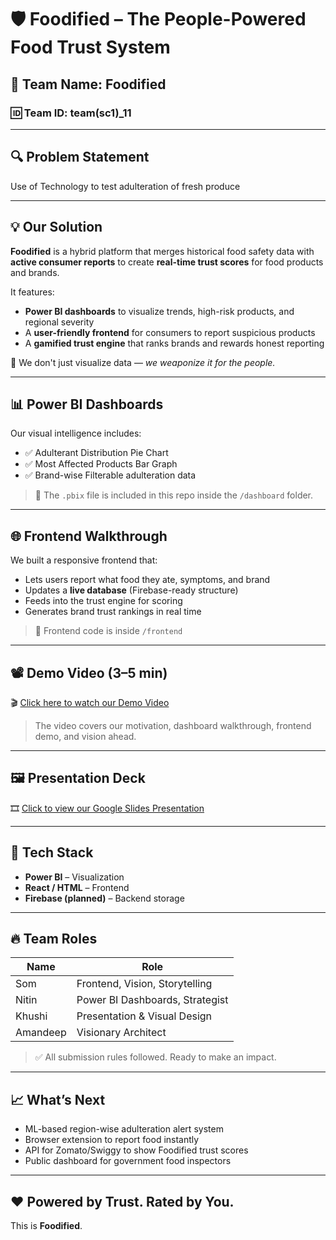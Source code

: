 # 🛡️ Foodified – The People-Powered Food Trust System

## 👥 Team Name: Foodified  
### 🆔 Team ID: team(sc1)_11

---

## 🔍 Problem Statement

Use of Technology to test adulteration of fresh produce

---

## 💡 Our Solution

**Foodified** is a hybrid platform that merges historical food safety data with **active consumer reports** to create **real-time trust scores** for food products and brands.

It features:
- **Power BI dashboards** to visualize trends, high-risk products, and regional severity
- A **user-friendly frontend** for consumers to report suspicious products
- A **gamified trust engine** that ranks brands and rewards honest reporting

🎯 We don't just visualize data — *we weaponize it for the people.*

---

## 📊 Power BI Dashboards

Our visual intelligence includes:
- ✅ Adulterant Distribution Pie Chart  
- ✅ Most Affected Products Bar Graph    
- ✅ Brand-wise Filterable adulteration data
  
> 📁 The `.pbix` file is included in this repo inside the `/dashboard` folder.

---

## 🌐 Frontend Walkthrough

We built a responsive frontend that:
- Lets users report what food they ate, symptoms, and brand
- Updates a **live database** (Firebase-ready structure)
- Feeds into the trust engine for scoring
- Generates brand trust rankings in real time

> 📁 Frontend code is inside `/frontend`

---

## 📽️ Demo Video (3–5 min)

🎬 [Click here to watch our Demo Video](PASTE_YOUTUBE_OR_DRIVE_LINK_HERE)

> The video covers our motivation, dashboard walkthrough, frontend demo, and vision ahead.

---

## 🖼️ Presentation Deck

🎞️ [Click to view our Google Slides Presentation](PASTE_PRESENTATION_LINK_HERE)

---

## 🧠 Tech Stack

- **Power BI** – Visualization  
- **React / HTML** – Frontend  
- **Firebase (planned)** – Backend storage  

---

## 🔥 Team Roles

| Name     | Role                            |
|----------|---------------------------------|
| Som      | Frontend, Vision, Storytelling  |
| Nitin    | Power BI Dashboards, Strategist |
| Khushi   | Presentation & Visual Design    |
| Amandeep | Visionary Architect             |

> ✅ All submission rules followed. Ready to make an impact.

---

## 📈 What’s Next

- ML-based region-wise adulteration alert system  
- Browser extension to report food instantly  
- API for Zomato/Swiggy to show Foodified trust scores  
- Public dashboard for government food inspectors

---

## ❤️ Powered by Trust. Rated by You.  
This is **Foodified**.
